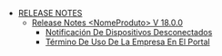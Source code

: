 * [RELEASE NOTES](manual-del-administrador/release-notes/README.md)
  * [Release Notes \<NomeProduto> V 18.0.0](manual-del-administrador/release-notes/release-notes-less-than-nomeproduto-greater-than-v-18.0.0/README.md)
    * [Notificación De Dispositivos Desconectados](manual-del-administrador/release-notes/release-notes-less-than-nomeproduto-greater-than-v-18.0.0/Notificación-De-Dispositivos-Desconectados.md)
    * [Término De Uso De La Empresa En El Portal](manual-del-administrador/release-notes/release-notes-less-than-nomeproduto-greater-than-v-18.0.0/Término-De-Uso-De-La-Empresa-En-El-Portal.md)
